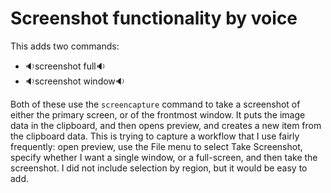 # Screenshot functionality by voice

This adds two commands:

* 🔉screenshot full🔉
* 🔉screenshot window🔉

Both of these use the `screencapture` command to take a screenshot of either the primary screen, or of the frontmost window. It puts the image data in the clipboard, and then opens preview, and creates a new item from the clipboard data. This is trying to capture a workflow that I use fairly frequently: open preview, use the File menu to select Take Screenshot, specify whether I want a single window, or a full-screen, and then take the screenshot. I did not include selection by region, but it would be easy to add.
